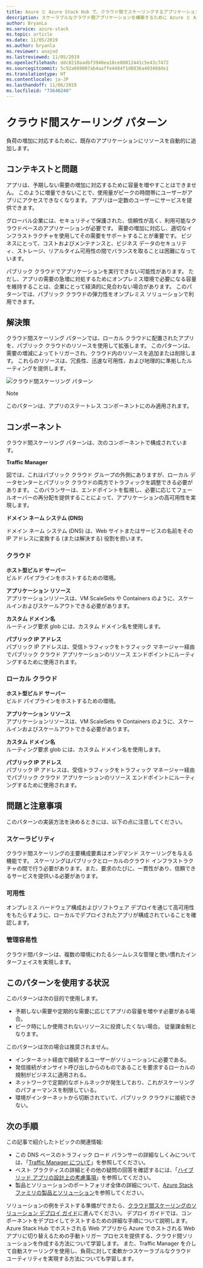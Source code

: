 ```yaml
---
title: Azure と Azure Stack Hub で、クラウド間でスケーリングするアプリケーションを構築するためのパターン。
description: スケーラブルなクラウド間アプリケーションを構築するために Azure と Azure Stack Hub を使用する方法について説明します。
author: BryanLa
ms.service: azure-stack
ms.topic: article
ms.date: 11/05/2019
ms.author: bryanla
ms.reviewer: anajod
ms.lastreviewed: 11/05/2019
ms.openlocfilehash: ddc8218aadbf3940ea18ce80012441c5e43c7472
ms.sourcegitcommit: 5c92a669007ab4aaffe4484f1d8836a40340dde1
ms.translationtype: HT
ms.contentlocale: ja-JP
ms.lasthandoff: 11/06/2019
ms.locfileid: "73640240"
---
```

# <a name="cross-cloud-scaling-pattern"></a>クラウド間スケーリング パターン

負荷の増加に対応するために、既存のアプリケーションにリソースを自動的に追加します。

## <a name="context-and-problem"></a>コンテキストと問題

アプリは、予期しない需要の増加に対応するために容量を増やすことはできません。 このように増量できないことで、使用量がピークの時間帯にユーザーがアプリにアクセスできなくなります。 アプリは一定数のユーザーにサービスを提供できます。

グローバル企業には、セキュリティで保護された、信頼性が高く、利用可能なクラウドベースのアプリケーションが必要です。 需要の増加に対応し、適切なインフラストラクチャを使用してその需要をサポートすることが重要です。 ビジネスにとって、コストおよびメンテナンスと、ビジネス データのセキュリティ、ストレージ、リアルタイム可用性の間でバランスを取ることは困難になっています。

パブリック クラウドでアプリケーションを実行できない可能性があります。 ただし、アプリの需要の急増に対処するためにオンプレミス環境で必要になる容量を維持することは、企業にとって経済的に見合わない場合があります。 このパターンでは、パブリック クラウドの弾力性をオンプレミス ソリューションで利用できます。

## <a name="solution"></a>解決策

クラウド間スケーリング パターンでは、ローカル クラウドに配置されたアプリを、パブリック クラウドのリソースを使用して拡張します。 このパターンは、需要の増減によってトリガーされ、クラウド内のリソースを追加または削除します。 これらのリソースは、冗長性、迅速な可用性、および地理的に準拠したルーティングを提供します。

![クラウド間スケーリング パターン](media/pattern-cross-cloud-scale/cross-cloud-scaling.png)

> [!NOTE]
> このパターンは、アプリのステートレス コンポーネントにのみ適用されます。

## <a name="components"></a>コンポーネント

クラウド間スケーリング パターンは、次のコンポーネントで構成されています。

**Traffic Manager**  

図では、これはパブリック クラウド グループの外側にありますが、ローカル データセンターとパブリック クラウドの両方でトラフィックを調整できる必要があります。 このバランサーは、エンドポイントを監視し、必要に応じてフェールオーバーの再分配を提供することによって、アプリケーションの高可用性を実現します。

**ドメイン ネーム システム (DNS)**  

ドメイン ネーム システム (DNS) は、Web サイトまたはサービスの名前をその IP アドレスに変換する (または解決する) 役割を担います。

### <a name="cloud"></a>クラウド

**ホスト型ビルド サーバー**  
ビルド パイプラインをホストするための環境。

**アプリケーション リソース**  
アプリケーションリソースは、VM ScaleSets や Containers のように、スケールインおよびスケールアウトできる必要があります。

**カスタム ドメイン名**  
ルーティング要求 glob には、カスタム ドメイン名を使用します。

**パブリック IP アドレス**  
パブリック IP アドレスは、受信トラフィックをトラフィック マネージャー経由でパブリック クラウド アプリケーションのリソース エンドポイントにルーティングするために使用されます。  

### <a name="local-cloud"></a>ローカル クラウド

**ホスト型ビルド サーバー**  
ビルド パイプラインをホストするための環境。

**アプリケーション リソース**  
アプリケーションリソースは、VM ScaleSets や Containers のように、スケールインおよびスケールアウトできる必要があります。

**カスタム ドメイン名**  
ルーティング要求 glob には、カスタム ドメイン名を使用します。

**パブリック IP アドレス**  
パブリック IP アドレスは、受信トラフィックをトラフィック マネージャー経由でパブリック クラウド アプリケーションのリソース エンドポイントにルーティングするために使用されます。 

## <a name="issues-and-considerations"></a>問題と注意事項

このパターンの実装方法を決めるときには、以下の点に注意してください。

### <a name="scalability"></a>スケーラビリティ

クラウド間スケーリングの主要構成要素はオンデマンド スケーリングを与える機能です。 スケーリングはパブリックとローカルのクラウド インフラストラクチャの間で行う必要があります。また、要求のたびに、一貫性があり、信頼できるサービスを提供いる必要があります。

### <a name="availability"></a>可用性

オンプレミス ハードウェア構成およびソフトウェア デプロイを通じて高可用性をもたらすように、ローカルでデプロイされたアプリが構成されていることを確認します。

### <a name="manageability"></a>管理容易性

クラウド間パターンは、複数の環境にわたるシームレスな管理と使い慣れたインターフェイスを実現します。

## <a name="when-to-use-this-pattern"></a>このパターンを使用する状況

このパターンは次の目的で使用します。

- 予期しない需要や定期的な需要に応じてアプリの容量を増やす必要がある場合。
- ピーク時にしか使用されないリソースに投資したくない場合。 従量課金制となります。

このパターンは次の場合は推奨されません。

- インターネット経由で接続するユーザーがソリューションに必要である。
- 発信接続がオンサイト呼び出しからのものであることを要求するローカルの規制がビジネスに適用される。
- ネットワークで定期的なボトルネックが発生しており、これがスケーリングのパフォーマンスを制限している。
- 環境がインターネットから切断されていて、パブリック クラウドに接続できない。

## <a name="next-steps"></a>次の手順

この記事で紹介したトピックの関連情報:
- この DNS ベースのトラフィック ロード バランサーの詳細なしくみについては、「[Traffic Manager について](/azure/traffic-manager/traffic-manager-overview)」を参照してください。
- ベスト プラクティスの詳細とその他の疑問の回答を確認するには、「[ハイブリッド アプリの設計上の考慮事項](overview-app-design-considerations.md)」を参照してください。
- 製品とソリューションのポートフォリオ全体の詳細について、[Azure Stack ファミリの製品とソリューション](/azure-stack)を参照してください。

ソリューションの例をテストする準備ができたら、[クラウド間スケーリングのソリューション デプロイ ガイド](solution-deployment-guide-cross-cloud-scaling.md)に進んでください。 デプロイ ガイドでは、コンポーネントをデプロイしてテストするための詳細な手順について説明します。 Azure Stack Hub でホストされる Web アプリから Azure でホストされる Web アプリに切り替えるための手動トリガー プロセスを提供する、クラウド間ソリューションを作成する方法について学習します。 また、Traffic Manager を介して自動スケーリングを使用し、負荷に対して柔軟かつスケーラブルなクラウド ユーティリティを実現する方法についても学習します。
